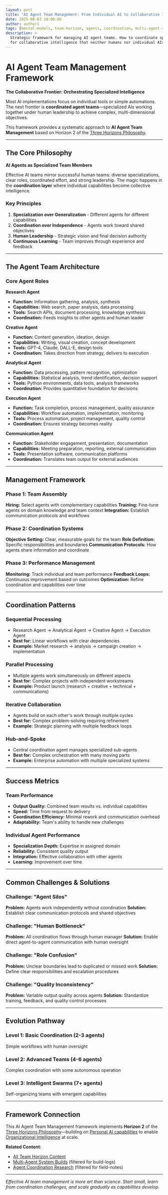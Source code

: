 ```yaml
---
layout: post
title: "AI Agent Team Management: From Individual AI to Collaborative Intelligence"
date: 2025-08-03 10:00:00
author: author1
tags: [mental-models, team-horizon, agents, coordination, multi-agent-systems]
description: >
  Strategic framework for managing AI agent teams. How to coordinate specialized AI agents 
  for collaborative intelligence that neither humans nor individual AIs could achieve alone.
---
```


# AI Agent Team Management Framework

**The Collaborative Frontier: Orchestrating Specialized Intelligence**

Most AI implementations focus on individual tools or simple automations. The next frontier is **coordinated agent teams**—specialized AIs working together under human leadership to achieve complex, multi-dimensional objectives.

This framework provides a systematic approach to **AI Agent Team Management** based on Horizon 2 of the [Three Horizons Philosophy](/three-horizons/).

---

## The Core Philosophy

**AI Agents as Specialized Team Members**

Effective AI teams mirror successful human teams: diverse specializations, clear roles, coordinated effort, and strong leadership. The magic happens in the **coordination layer** where individual capabilities become collective intelligence.

### Key Principles

1. **Specialization over Generalization** - Different agents for different capabilities
2. **Coordination over Independence** - Agents work toward shared objectives
3. **Human Leadership** - Strategic vision and final decision authority
4. **Continuous Learning** - Team improves through experience and feedback

---

## The Agent Team Architecture

### Core Agent Roles

**Research Agent**
- **Function:** Information gathering, analysis, synthesis
- **Capabilities:** Web search, paper analysis, data processing
- **Tools:** Search APIs, document processing, knowledge synthesis
- **Coordination:** Feeds insights to other agents and human leader

**Creative Agent**  
- **Function:** Content generation, ideation, design
- **Capabilities:** Writing, visual creation, concept development
- **Tools:** GPT-4, Claude, DALL-E, design tools
- **Coordination:** Takes direction from strategy, delivers to execution

**Analytical Agent**
- **Function:** Data processing, pattern recognition, optimization
- **Capabilities:** Statistical analysis, trend identification, decision support
- **Tools:** Python environments, data tools, analysis frameworks
- **Coordination:** Provides quantitative foundation for decisions

**Execution Agent**
- **Function:** Task completion, process management, quality assurance
- **Capabilities:** Workflow automation, implementation, monitoring
- **Tools:** Process automation, project management, quality control
- **Coordination:** Ensures strategy becomes reality

**Communication Agent**
- **Function:** Stakeholder engagement, presentation, documentation
- **Capabilities:** Meeting preparation, reporting, external communication
- **Tools:** Presentation software, communication platforms
- **Coordination:** Translates team output for external audiences

---

## Management Framework

### Phase 1: Team Assembly
**Hiring:** Select agents with complementary capabilities
**Training:** Fine-tune agents on domain knowledge and team context
**Integration:** Establish communication protocols and workflows

### Phase 2: Coordination Systems
**Objective Setting:** Clear, measurable goals for the team
**Role Definition:** Specific responsibilities and boundaries
**Communication Protocols:** How agents share information and coordinate

### Phase 3: Performance Management
**Monitoring:** Track individual and team performance
**Feedback Loops:** Continuous improvement based on outcomes
**Optimization:** Refine coordination and capabilities over time

---

## Coordination Patterns

### Sequential Processing
- Research Agent → Analytical Agent → Creative Agent → Execution Agent
- **Best for:** Linear workflows with clear dependencies
- **Example:** Market research → analysis → campaign creation → implementation

### Parallel Processing
- Multiple agents work simultaneously on different aspects
- **Best for:** Complex projects with independent workstreams  
- **Example:** Product launch (research + creative + technical + communications)

### Iterative Collaboration
- Agents build on each other's work through multiple cycles
- **Best for:** Complex problem-solving requiring refinement
- **Example:** Strategic planning with multiple feedback loops

### Hub-and-Spoke
- Central coordination agent manages specialized sub-agents
- **Best for:** Complex orchestration with many moving parts
- **Example:** Enterprise automation with multiple specialized systems

---

## Success Metrics

### Team Performance
- **Output Quality:** Combined team results vs. individual capabilities
- **Speed:** Time from request to delivery
- **Coordination Efficiency:** Minimal rework and communication overhead
- **Adaptability:** Team's ability to handle new challenges

### Individual Agent Performance  
- **Specialization Depth:** Expertise in assigned domain
- **Reliability:** Consistent quality output
- **Integration:** Effective collaboration with other agents
- **Learning:** Improvement over time

---

## Common Challenges & Solutions

### Challenge: "Agent Silos"
**Problem:** Agents work independently without coordination
**Solution:** Establish clear communication protocols and shared objectives

### Challenge: "Human Bottleneck"
**Problem:** All coordination flows through human manager
**Solution:** Enable direct agent-to-agent communication with human oversight

### Challenge: "Role Confusion"
**Problem:** Unclear boundaries lead to duplicated or missed work
**Solution:** Define clear responsibilities and escalation procedures

### Challenge: "Quality Inconsistency"
**Problem:** Variable output quality across agents
**Solution:** Standardize training, feedback, and quality control processes

---

## Evolution Pathway

### Level 1: Basic Coordination (2-3 agents)
Simple workflows with human oversight

### Level 2: Advanced Teams (4-6 agents)  
Complex coordination with some autonomous operation

### Level 3: Intelligent Swarms (7+ agents)
Self-organizing teams with emergent capabilities

---

## Framework Connection

This AI Agent Team Management framework implements **Horizon 2** of the [Three Horizons Philosophy](/three-horizons/)—building on [Personal AI capabilities](/tag-personal-horizon/) to enable [Organizational Intelligence](/tag-org-horizon/) at scale.

**Related Content:**
- [All Team Horizon Content](/tag-team-horizon/)
- [Multi-Agent System Builds](/tag-team-horizon/) (filtered for build-logs)
- [Agent Coordination Research](/tag-team-horizon/) (filtered for field-notes)

---

*Effective AI team management is more art than science. Start small, learn from coordination challenges, and scale gradually as capabilities develop.*